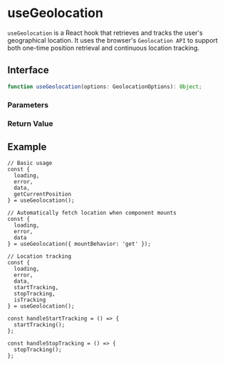 # useGeolocation

`useGeolocation` is a React hook that retrieves and tracks the user's geographical location. It uses the browser's `Geolocation API` to support both one-time position retrieval and continuous location tracking.

## Interface

```ts
function useGeolocation(options: GeolocationOptions): Object;
```

### Parameters

<Interface
  name="options"
  type="GeolocationOptions"
  description="Geolocation options configuration"
  :nested="[
    {
      name: 'options.mountBehavior',
      type: 'GeolocationMountBehaviorType',
      required: false,
      description:
        'How the hook behaves on mount: <br />- If not provided, no automatic location fetching occurs <br />- \'get\': automatically fetches location once when component mounts <br />- \'watch\': automatically starts tracking location changes when component mounts',
    },
    {
      name: 'options.enableHighAccuracy',
      type: 'boolean',
      required: false,
      defaultValue: 'false',
      description:
        'If true, provides more accurate position information (increases battery consumption)',
    },
    {
      name: 'options.maximumAge',
      type: 'number',
      required: false,
      defaultValue: '0',
      description:
        'Maximum age in milliseconds of a cached position that is acceptable to return',
    },
    {
      name: 'options.timeout',
      type: 'number',
      required: false,
      defaultValue: 'Infinity',
      description:
        'Maximum time (in milliseconds) allowed for the location request',
    },
  ]"
/>

### Return Value

<Interface
  name=""
  type="Object"
  description="containing location data and related functions"
  :nested="[
    {
      name: 'loading',
      type: 'boolean',
      required: false,
      description: 'Whether location data is currently being fetched.',
    },
    {
      name: 'error',
      type: 'CustomGeoLocationError|null',
      required: false,
      description:
        'Error object if an error occurred, or null The hook uses standard Geolocation API error codes (<code>1-3</code>) and adds a custom code (<code>0</code>) <br />  : <code>0</code> - Geolocation is not supported by the environment <br />  : <code>1</code> - User denied permission to access geolocation <br />  : <code>2</code> - Position unavailable <br />  : <code>3</code> - Timeout - geolocation request took too long.',
    },
    {
      name: 'data',
      type: 'GeolocationData|null',
      required: false,
      description:
        'Location data object or null <br />  : latitude <code>number</code> - The latitude in decimal degrees <br />  : longitude <code>number</code> - The longitude in decimal degrees <br />  : accuracy <code>number</code> - The accuracy of position in meters <br />  : altitude <code>number|null</code> - The altitude in meters above the WGS84 ellipsoid <br />  : altitudeAccuracy <code>number|null</code> - The altitude accuracy in meters <br />  : heading <code>number|null</code> - The heading in degrees clockwise from true north <br />  : speed <code>number|null</code> - The speed in meters per second <br />  : timestamp <code>number</code> - The time when the position was retrieved.',
    },
    {
      name: 'getCurrentPosition',
      type: 'Function',
      required: false,
      description: 'Function to get the current position once.',
    },
    {
      name: 'startTracking',
      type: 'Function',
      required: false,
      description: 'Function to start tracking location changes.',
    },
    {
      name: 'stopTracking',
      type: 'Function',
      required: false,
      description: 'Function to stop tracking location.',
    },
    {
      name: 'isTracking',
      type: 'boolean',
      required: false,
      description: 'Whether location tracking is currently active.',
    },
  ]"
/>

## Example

```tsx
// Basic usage
const {
  loading,
  error,
  data,
  getCurrentPosition
} = useGeolocation();

// Automatically fetch location when component mounts
const {
  loading,
  error,
  data
} = useGeolocation({ mountBehavior: 'get' });

// Location tracking
const {
  loading,
  error,
  data,
  startTracking,
  stopTracking,
  isTracking
} = useGeolocation();

const handleStartTracking = () => {
  startTracking();
};

const handleStopTracking = () => {
  stopTracking();
};
```
